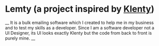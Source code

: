 # Lemty (a project inspired by [Klenty](https://www.klenty.com/))

__ It is a bulk emailing software which I created to help me in my business and to test my skills as a developer. Since I am a software developer not a UI Designer, its UI looks exactly Klenty but the code from back to front is purely mine. __